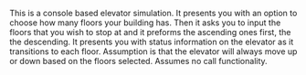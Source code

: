 This is a console based elevator simulation. It presents you with an option to choose how many floors your building has. Then it asks you to input the floors that you wish to stop at and it preforms the ascending ones first, the the descending. It presents you with status
information on the elevator as it transitions to each floor. Assumption is that the elevator will always move up or down based on the floors selected. Assumes no call functionality.
